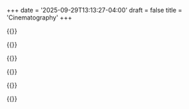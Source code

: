 +++
date = '2025-09-29T13:13:27-04:00'
draft = false
title = 'Cinematography'
+++

{{<youtube id=liH8ttBRTro loading=lazy >}}

{{<youtube id=nCJcmLpaq1I loading=lazy >}}

{{<youtube id=HxkIzimPTjY loading=lazy >}}

{{<youtube id=XblN8q3Lhrk loading=lazy >}}

{{<youtube id=pNY9m7yuw14 loading=lazy >}}

{{<youtube id=U4Fgqmm8u-k loading=lazy >}}